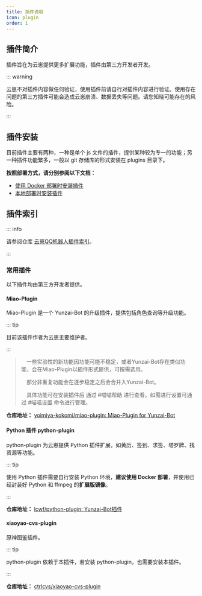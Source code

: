 ```yaml
---
title: 插件说明
icon: plugin
order: 1
---
```


## 插件简介

插件旨在为云崽提供更多扩展功能，插件由第三方开发者开发。

::: warning

云崽不对插件内容做任何验证，使用插件前请自行对插件内容进行验证。使用存在问题的第三方插件可能会造成云崽崩溃、数据丢失等问题。请您知晓可能存在的风险。

:::

## 插件安装

目前插件主要有两种，一种是单个 js 文件的插件，提供某种较为专一的功能；另一种插件功能繁多，一般以 git 存储库的形式安装在 plugins 目录下。

**按照部署方式，请分别参阅以下文档：**

- [使用 Docker 部署时安装插件](install-plugins-docker.md)
- [本地部署时安装插件](install-plugins-local.md)

## 插件索引

::: info

请参阅仓库 [云崽QQ机器人插件索引](https://github.com/HiArcadia/Yunzai-Bot-plugins-index)。

:::

### 常用插件

以下插件均由第三方开发者提供。

#### Miao-Plugin

Miao-Plugin 是一个 Yunzai-Bot 的升级插件，提供包括角色查询等升级功能。

::: tip

目前该插件作者为云崽主要维护者。

:::

>　一些实验性的新功能因功能可能不稳定，或者Yunzai-Bot存在类似功能，会在Miao-Plugin以插件形式提供，可按需选用。
>
>　部分非重复功能会在逐步稳定之后会合并入Yunzai-Bot。
>
>　具体功能可在安装插件后 通过 #喵喵帮助 进行查看。如需进行设置可通过 #喵喵设置 命令进行管理。

**仓库地址：** [yoimiya-kokomi/miao-plugin: Miao-Plugin for Yunzai-Bot](https://github.com/yoimiya-kokomi/miao-plugin)

#### Python 插件 python-plugin

python-plugin 为云崽提供 Python 插件扩展，如黄历、签到、求签、塔罗牌、找资源等功能。

::: tip

使用 Python 插件需要自行安装 Python 环境，**建议使用 Docker 部署**，并使用已经封装好 Python 和 ffmpeg 的**扩展版镜像**。

:::

**仓库地址：** [lcwf/python-plugin: Yunzai-Bot插件](https://github.com/lcwf/python-plugin)

#### xiaoyao-cvs-plugin

原神图鉴插件。

::: tip

python-plugin 依赖于本插件，若安装 python-plugin，也需要安装本插件。

:::

**仓库地址：** [ctrlcvs/xiaoyao-cvs-plugin](https://github.com/ctrlcvs/xiaoyao-cvs-plugin)